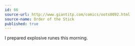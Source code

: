 ```yaml
---
id: 66
source-url: http://www.giantitp.com/comics/oots0092.html
source-name: Order of the Stick
published: true
---
```

 I prepared explosive runes this morning.

